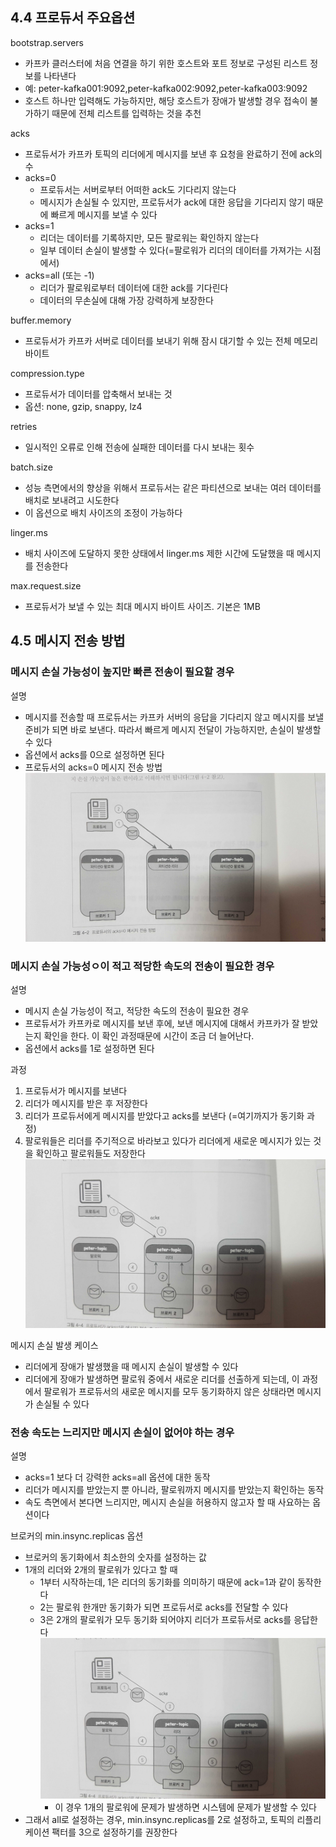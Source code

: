 ## 4.4 프로듀서 주요옵션
bootstrap.servers
- 카프카 클러스터에 처음 연결을 하기 위한 호스트와 포트 정보로 구성된 리스트 정보를 나타낸다
- 예: peter-kafka001:9092,peter-kafka002:9092,peter-kafka003:9092
- 호스트 하나만 입력해도 가능하지만, 해당 호스트가 장애가 발생할 경우 접속이 불가하기 때문에 전체 리스트를 입력하는 것을 추천

acks
- 프로듀서가 카프카 토픽의 리더에게 메시지를 보낸 후 요청을 완료하기 전에 ack의 수
- acks=0
   - 프로듀서는 서버로부터 어떠한 ack도 기다리지 않는다
   - 메시지가 손실될 수 있지만, 프로듀서가 ack에 대한 응답을 기다리지 않기 때문에 빠르게 메시지를 보낼 수 있다
- acks=1
   - 리더는 데이터를 기록하지만, 모든 팔로워는 확인하지 않는다
   - 일부 데이터 손실이 발생할 수 있다(=팔로워가 리더의 데이터를 가져가는 시점에서)
- acks=all (또는 -1)
   - 리더가 팔로워로부터 데이터에 대한 ack를 기다린다
   - 데이터의 무손실에 대해 가장 강력하게 보장한다

buffer.memory
- 프로듀서가 카프카 서버로 데이터를 보내기 위해 잠시 대기할 수 있는 전체 메모리 바이트

compression.type
- 프로듀서가 데이터를 압축해서 보내는 것
- 옵션: none, gzip, snappy, lz4 

retries
- 일시적인 오류로 인해 전송에 실패한 데이터를 다시 보내는 횟수

batch.size
- 성능 측면에서의 향상을 위해서 프로듀서는 같은 파티션으로 보내는 여러 데이터를 배치로 보내려고 시도한다
- 이 옵션으로 배치 사이즈의 조정이 가능하다

linger.ms
- 배치 사이즈에 도달하지 못한 상태에서 linger.ms 제한 시간에 도달했을 때 메시지를 전송한다

max.request.size
- 프로듀서가 보낼 수 있는 최대 메시지 바이트 사이즈. 기본은 1MB

## 4.5 메시지 전송 방법
### 메시지 손실 가능성이 높지만 빠른 전송이 필요할 경우
설명
- 메시지를 전송할 때 프로듀서는 카프카 서버의 응답을 기다리지 않고 메시지를 보낼 준비가 되면 바로 보낸다. 따라서 빠르게 메시지 전달이 가능하지만, 손실이 발생할 수 있다
- 옵션에서 acks를 0으로 설정하면 된다
- 프로듀서의 acks=0 메시지 전송 방법
   ![4-3](/Ch4/Images/4-2.jpg)

### 메시지 손실 가능성ㅇ이 적고 적당한 속도의 전송이 필요한 경우
설명
- 메시지 손실 가능성이 적고, 적당한 속도의 전송이 필요한 경우
- 프로듀서가 카프카로 메시지를 보낸 후에, 보낸 메시지에 대해서 카프카가 잘 받았는지 확인을 한다. 이 확인 과정때문에 시간이 조금 더 늘어난다. 
- 옵션에서 acks를 1로 설정하면 된다

과정
1. 프로듀서가 메시지를 보낸다
2. 리더가 메시지를 받은 후 저장한다
3. 리더가 프로듀서에게 메시지를 받았다고 acks를 보낸다 (=여기까지가 동기화 과정)
4. 팔로워들은 리더를 주기적으로 바라보고 있다가 리더에게 새로운 메시지가 있는 것을 확인하고 팔로워들도 저장한다
   ![4-4](/Ch4/Images/4-4.jpg)

메시지 손실 발생 케이스
- 리더에게 장애가 발생했을 때 메시지 손실이 발생할 수 있다
- 리더에게 장애가 발생하면 팔로워 중에서 새로운 리더를 선출하게 되는데, 이 과정에서 팔로워가 프로듀서의 새로운 메시지를 모두 동기화하지 않은 상태라면 메시지가 손실될 수 있다

### 전송 속도는 느리지만 메시지 손실이 없어야 하는 경우
설명
- acks=1 보다 더 강력한 acks=all 옵션에 대한 동작
- 리더가 메시지를 받았는지 뿐 아니라, 팔로워까지 메시지를 받았는지 확인하는 동작
- 속도 측면에서 본다면 느리지만, 메시지 손실을 허용하지 않고자 할 때 사요하는 옵션이다

브로커의 min.insync.replicas 옵션
- 브로커의 동기화에서 최소한의 숫자를 설정하는 값
- 1개의 리더와 2개의 팔로워가 있다고 할 때
   - 1부터 시작하는데, 1은 리더의 동기화를 의미하기 때문에 ack=1과 같이 동작한다
   - 2는 팔로워 한개만 동기화가 되면 프로듀서로 acks를 전달할 수 있다
   - 3은 2개의 팔로워가 모두 동기화 되어야지 리더가 프로듀서로 acks를 응답한다
      ![4-9](/Ch4/Images/4-4.jpg)
      - 이 경우 1개의 팔로워에 문제가 발생하면 시스템에 문제가 발생할 수 있다
- 그래서 all로 설정하는 경우, min.insync.replicas를 2로 설정하고, 토픽의 리플리케이션 팩터를 3으로 설정하기를 권장한다

